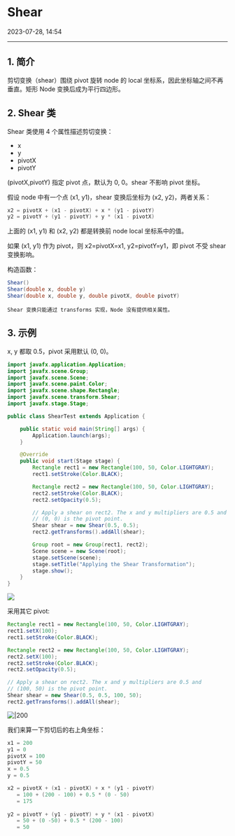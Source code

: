 # Shear

2023-07-28, 14:54
****
## 1. 简介

剪切变换（shear）围绕 pivot 旋转 node 的 local 坐标系，因此坐标轴之间不再垂直。矩形 Node 变换后成为平行四边形。

## 2. Shear 类

Shear 类使用 4 个属性描述剪切变换：

- x
- y
- pivotX
- pivotY

(pivotX,pivotY) 指定 pivot 点，默认为 0, 0。shear 不影响 pivot 坐标。

假设 node 中有一个点 (x1, y1)，shear 变换后坐标为 (x2, y2)，两者关系：

```java
x2 = pivotX + (x1 - pivotX) + x * (y1 - pivotY)
y2 = pivotY + (y1 - pivotY) + y * (x1 - pivotX)
```

上面的 (x1, y1) 和 (x2, y2) 都是转换前 node local 坐标系中的值。

如果 (x1, y1) 作为 pivot，则 x2=pivotX=x1, y2=pivotY=y1，即 pivot 不受 shear 变换影响。

构造函数：

```java
Shear()
Shear(double x, double y)
Shear(double x, double y, double pivotX, double pivotY)
```

```ad-tip
Shear 变换只能通过 transforms 实现，Node 没有提供相关属性。
```

## 3. 示例

x, y 都取 0.5，pivot 采用默认 (0, 0)。

```java
import javafx.application.Application;
import javafx.scene.Group;
import javafx.scene.Scene;
import javafx.scene.paint.Color;
import javafx.scene.shape.Rectangle;
import javafx.scene.transform.Shear;
import javafx.stage.Stage;

public class ShearTest extends Application {

    public static void main(String[] args) {
        Application.launch(args);
    }

    @Override
    public void start(Stage stage) {
        Rectangle rect1 = new Rectangle(100, 50, Color.LIGHTGRAY);
        rect1.setStroke(Color.BLACK);

        Rectangle rect2 = new Rectangle(100, 50, Color.LIGHTGRAY);
        rect2.setStroke(Color.BLACK);
        rect2.setOpacity(0.5);

        // Apply a shear on rect2. The x and y multipliers are 0.5 and
        // (0, 0) is the pivot point.
        Shear shear = new Shear(0.5, 0.5);
        rect2.getTransforms().addAll(shear);

        Group root = new Group(rect1, rect2);
        Scene scene = new Scene(root);
        stage.setScene(scene);
        stage.setTitle("Applying the Shear Transformation");
        stage.show();
    }
}
```

![](Pasted%20image%2020230728144904.png)

采用其它 pivot:

```java
Rectangle rect1 = new Rectangle(100, 50, Color.LIGHTGRAY);
rect1.setX(100);
rect1.setStroke(Color.BLACK);

Rectangle rect2 = new Rectangle(100, 50, Color.LIGHTGRAY);
rect2.setX(100);
rect2.setStroke(Color.BLACK);
rect2.setOpacity(0.5);

// Apply a shear on rect2. The x and y multipliers are 0.5 and
// (100, 50) is the pivot point.
Shear shear = new Shear(0.5, 0.5, 100, 50);
rect2.getTransforms().addAll(shear);
```

![|200](Pasted%20image%2020230728145219.png)

我们来算一下剪切后的右上角坐标：

```java
x1 = 200
y1 = 0
pivotX = 100
pivotY = 50
x = 0.5
y = 0.5

x2 = pivotX + (x1 - pivotX) + x * (y1 - pivotY)
   = 100 + (200 - 100) + 0.5 * (0 - 50)
   = 175
   
y2 = pivotY + (y1 - pivotY) + y * (x1 - pivotX)
   = 50 + (0 -50) + 0.5 * (200 - 100)
   = 50
```

